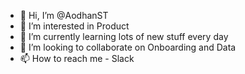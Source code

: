 - 👋 Hi, I’m @AodhanST
- 👀 I’m interested in Product
- 🌱 I’m currently learning lots of new stuff every day
- 💞️ I’m looking to collaborate on Onboarding and Data
- 📫 How to reach me - Slack

<!---
AodhanST/AodhanST is a ✨ special ✨ repository because its `README.md` (this file) appears on your GitHub profile.
You can click the Preview link to take a look at your changes.
--->
